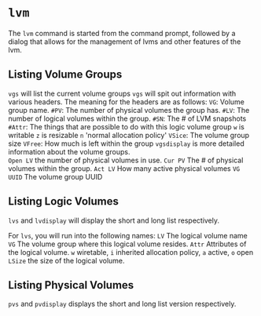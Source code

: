 # `lvm`
The `lvm` command is started from the command prompt, followed by a dialog that allows for the management of lvms and other features of the lvm.

## Listing Volume Groups
`vgs` will list the current volume groups
	`vgs` will spit out information with various headers. The meaning for the headers are as follows:
		`VG`: Volume group name.
		`#PV`: The number of physical volumes the group has.
		`#LV`: The number of logical volumes within the group.
		`#SN`: The # of LVM snapshots
		`#Attr`: The things that are possible to do with this logic volume group
			`w` is writable
			`z` is resizable
			`n` 'normal allocation policy'
		`VSice`: The volume group size
		`VFree`: How much is left within the group
`vgsdisplay` is more detailed information about the volume groups.	
	`Open LV` the number of physical volumes in use.
	`Cur PV` The # of physical volumes within the group.
	`Act LV` How many active physical volumes 
	`VG UUID` The volume group UUID


## Listing Logic Volumes
`lvs` and `lvdisplay` will display the short and long list respectively.

For `lvs`, you will run into the following names:
	`LV` The logical volume name
	`VG` The volume group where this logical volume resides.
	`Attr` Attributes of the logical volume.
		`w` wiretable,
		`i` inherited allocation policy,
		`a` active,
		`o` open
	`LSize` the size of the logical volume.
	
## Listing Physical Volumes
`pvs` and `pvdisplay` displays the short and long list version respectively.
	
